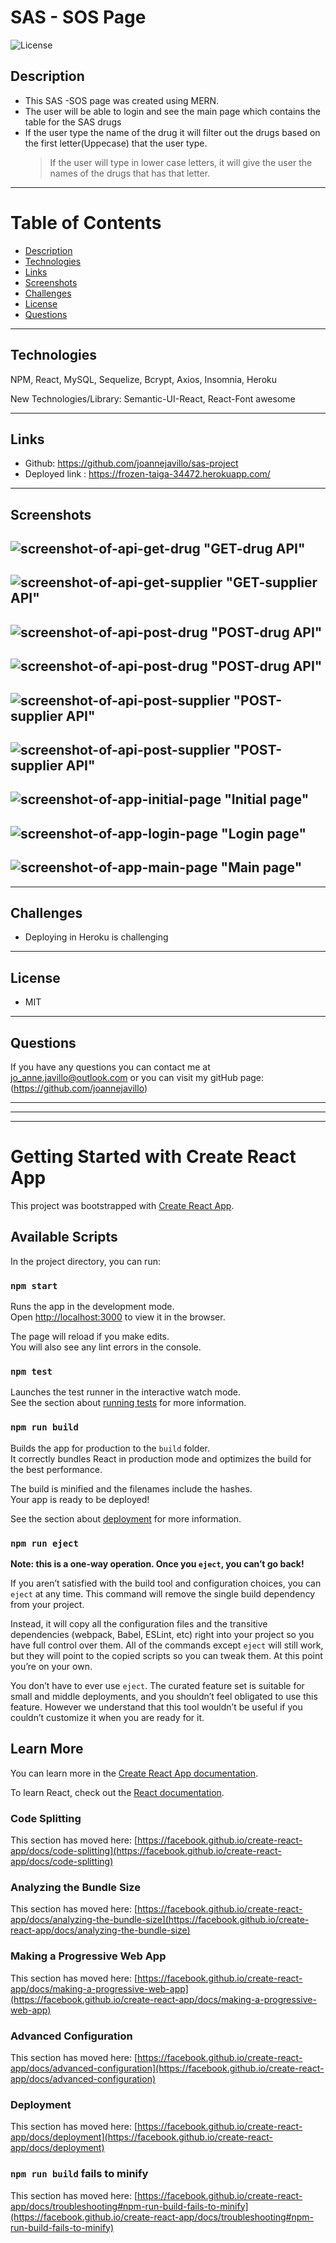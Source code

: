 # SAS - SOS Page

![License](https://img.shields.io/badge/License-MIT-indigo)

## Description 
- This SAS -SOS page was created using MERN.
- The user will be able to login and see the main page which contains the table for the SAS drugs 
-  If the user type the name of the drug it will filter out the drugs based on the first letter(Uppecase) that the user type.
   > If the user will type in lower case letters, it will give the user the names of the drugs that has that letter.
---

# Table of Contents 

  - [Description](#Description)
  - [Technologies](#Technologies)
  - [Links](#Links)
  - [Screenshots](#Screenshots)
  - [Challenges](#Challenges)
  - [License](#License)
  - [Questions](#questions)
---

## Technologies
NPM, React, MySQL, Sequelize, Bcrypt, Axios, Insomnia, Heroku

New Technologies/Library: Semantic-UI-React, React-Font awesome

---
## Links
 - Github: https://github.com/joannejavillo/sas-project
 - Deployed link : https://frozen-taiga-34472.herokuapp.com/
 
---
## Screenshots
![screenshot-of-api-get-drug](./assets/api/getdrug.png) "GET-drug API"
---
![screenshot-of-api-get-supplier](./assets/api/getsupplier.png) "GET-supplier API"
---
![screenshot-of-api-post-drug](./assets/api/postdrug.png) "POST-drug API" 
---
![screenshot-of-api-post-drug](./assets/api/postdrug2.png) "POST-drug API" 
---
![screenshot-of-api-post-supplier](./assets/api/postsupplier1.png) "POST-supplier API"
---
![screenshot-of-api-post-supplier](./assets/api/postsupplier2.png) "POST-supplier API"
---
![screenshot-of-app-initial-page](./assets/app/initpage.png) "Initial page"
---
![screenshot-of-app-login-page](./assets/app/login1.png) "Login page"
---
 ![screenshot-of-app-main-page](./assets/app/main.png) "Main page"
---
---
## Challenges
 - Deploying in Heroku is challenging
---
## License
- MIT
---
## Questions
If you have any questions you can contact me at jo_anne.javillo@outlook.com or you can visit my gitHub page: (https://github.com/joannejavillo)

---
---
---

# Getting Started with Create React App

This project was bootstrapped with [Create React App](https://github.com/facebook/create-react-app).

## Available Scripts

In the project directory, you can run:

### `npm start`

Runs the app in the development mode.\
Open [http://localhost:3000](http://localhost:3000) to view it in the browser.

The page will reload if you make edits.\
You will also see any lint errors in the console.

### `npm test`

Launches the test runner in the interactive watch mode.\
See the section about [running tests](https://facebook.github.io/create-react-app/docs/running-tests) for more information.

### `npm run build`

Builds the app for production to the `build` folder.\
It correctly bundles React in production mode and optimizes the build for the best performance.

The build is minified and the filenames include the hashes.\
Your app is ready to be deployed!

See the section about [deployment](https://facebook.github.io/create-react-app/docs/deployment) for more information.

### `npm run eject`

**Note: this is a one-way operation. Once you `eject`, you can’t go back!**

If you aren’t satisfied with the build tool and configuration choices, you can `eject` at any time. This command will remove the single build dependency from your project.

Instead, it will copy all the configuration files and the transitive dependencies (webpack, Babel, ESLint, etc) right into your project so you have full control over them. All of the commands except `eject` will still work, but they will point to the copied scripts so you can tweak them. At this point you’re on your own.

You don’t have to ever use `eject`. The curated feature set is suitable for small and middle deployments, and you shouldn’t feel obligated to use this feature. However we understand that this tool wouldn’t be useful if you couldn’t customize it when you are ready for it.

## Learn More

You can learn more in the [Create React App documentation](https://facebook.github.io/create-react-app/docs/getting-started).

To learn React, check out the [React documentation](https://reactjs.org/).

### Code Splitting

This section has moved here: [https://facebook.github.io/create-react-app/docs/code-splitting](https://facebook.github.io/create-react-app/docs/code-splitting)

### Analyzing the Bundle Size

This section has moved here: [https://facebook.github.io/create-react-app/docs/analyzing-the-bundle-size](https://facebook.github.io/create-react-app/docs/analyzing-the-bundle-size)

### Making a Progressive Web App

This section has moved here: [https://facebook.github.io/create-react-app/docs/making-a-progressive-web-app](https://facebook.github.io/create-react-app/docs/making-a-progressive-web-app)

### Advanced Configuration

This section has moved here: [https://facebook.github.io/create-react-app/docs/advanced-configuration](https://facebook.github.io/create-react-app/docs/advanced-configuration)

### Deployment

This section has moved here: [https://facebook.github.io/create-react-app/docs/deployment](https://facebook.github.io/create-react-app/docs/deployment)

### `npm run build` fails to minify

This section has moved here: [https://facebook.github.io/create-react-app/docs/troubleshooting#npm-run-build-fails-to-minify](https://facebook.github.io/create-react-app/docs/troubleshooting#npm-run-build-fails-to-minify)
